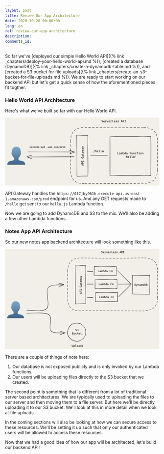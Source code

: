 ```yaml
---
layout: post
title: Review Our App Architecture
date: 2020-10-28 00:00:00
lang: en
ref: review-our-app-architecture
description: 
comments_id: 
---
```


So far we've [deployed our simple Hello World API]({% link _chapters/deploy-your-hello-world-api.md %}), [created a database (DynamoDB)]({% link _chapters/create-a-dynamodb-table.md %}), and [created a S3 bucket for file uploads]({% link _chapters/create-an-s3-bucket-for-file-uploads.md %}). We are ready to start working on our backend API but let's get a quick sense of how the aforementioned pieces fit togther.

### Hello World API Architecture

Here's what we've built so far with our Hello World API.

![Serverless Hello World API architecture](/assets/diagrams/serverless-hello-world-api-architecture.png)

API Gateway handles the `https://0f7jby961h.execute-api.us-east-1.amazonaws.com/prod` endpoint for us. And any GET requests made to `/hello` get sent to our `hello.js` Lambda function.

Now we are going to add DynamoDB and S3 to the mix. We'll also be adding a few other Lambda functions.

### Notes App API Architecture

So our new notes app backend architecture will look something like this.

![Serverless public API architecture](/assets/diagrams/serverless-public-api-architecture.png)

There are a couple of things of note here:

1. Our database is not exposed publicly and is only invoked by our Lambda functions.
2. Our users will be uploading files directly to the S3 bucket that we created.

The second point is something that is different from a lot of traditional server based architectures. We are typically used to uploading the files to our server and then moving them to a file server. But here we'll be directly uploading it to our S3 bucket. We'll look at this in more detail when we look at file uploads.

In the coming sections will also be looking at how we can secure access to these resources. We'll be setting it up such that only our authenticated users will be allowed to access these resources.

Now that we had a good idea of how our app will be architected, let's build our backend API!

